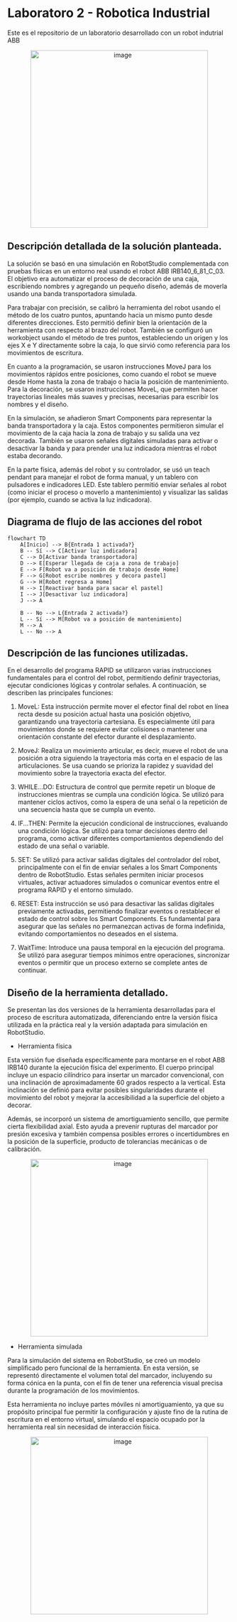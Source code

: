 # Laboratoro 2 - Robotica Industrial
Este es el repositorio de un laboratorio desarrollado con un robot indutrial ABB

<div align="center">
  <img src="https://github.com/user-attachments/assets/939dbcbb-e26d-408f-ad91-98888a410131" alt="image" width="400"/>
</div>

## Descripción detallada de la solución planteada.

La solución se basó en una simulación en RobotStudio complementada con pruebas físicas en un entorno real usando el robot ABB IRB140_6_81_C_03. El objetivo era automatizar el proceso de decoración de una caja, escribiendo nombres y agregando un pequeño diseño, además de moverla usando una banda transportadora simulada.

Para trabajar con precisión, se calibró la herramienta del robot usando el método de los cuatro puntos, apuntando hacia un mismo punto desde diferentes direcciones. Esto permitió definir bien la orientación de la herramienta con respecto al brazo del robot. También se configuró un workobject usando el método de tres puntos, estableciendo un origen y los ejes X e Y directamente sobre la caja, lo que sirvió como referencia para los movimientos de escritura.

En cuanto a la programación, se usaron instrucciones MoveJ para los movimientos rápidos entre posiciones, como cuando el robot se mueve desde Home hasta la zona de trabajo o hacia la posición de mantenimiento. Para la decoración, se usaron instrucciones MoveL, que permiten hacer trayectorias lineales más suaves y precisas, necesarias para escribir los nombres y el diseño.

En la simulación, se añadieron Smart Components para representar la banda transportadora y la caja. Estos componentes permitieron simular el movimiento de la caja hacia la zona de trabajo y su salida una vez decorada. También se usaron señales digitales simuladas para activar o desactivar la banda y para prender una luz indicadora mientras el robot estaba decorando.

En la parte física, además del robot y su controlador, se usó un teach pendant para manejar el robot de forma manual, y un tablero con pulsadores e indicadores LED. Este tablero permitió enviar señales al robot (como iniciar el proceso o moverlo a mantenimiento) y visualizar las salidas (por ejemplo, cuando se activa la luz indicadora).

## Diagrama de flujo de las acciones del robot

```mermaid
flowchart TD
    A[Inicio] --> B{Entrada 1 activada?}
    B -- Sí --> C[Activar luz indicadora]
    C --> D[Activar banda transportadora]
    D --> E[Esperar llegada de caja a zona de trabajo]
    E --> F[Robot va a posición de trabajo desde Home]
    F --> G[Robot escribe nombres y decora pastel]
    G --> H[Robot regresa a Home]
    H --> I[Reactivar banda para sacar el pastel]
    I --> J[Desactivar luz indicadora]
    J --> A

    B -- No --> L{Entrada 2 activada?}
    L -- Sí --> M[Robot va a posición de mantenimiento]
    M --> A
    L -- No --> A
```

## Descripción de las funciones utilizadas.

En el desarrollo del programa RAPID se utilizaron varias instrucciones fundamentales para el control del robot, permitiendo definir trayectorias, ejecutar condiciones lógicas y controlar señales. A continuación, se describen las principales funciones:

1. MoveL: Esta instrucción permite mover el efector final del robot en línea recta desde su posición actual hasta una posición objetivo, garantizando una trayectoria cartesiana. Es especialmente útil para movimientos donde se requiere evitar colisiones o mantener una orientación constante del efector durante el desplazamiento.

2. MoveJ: Realiza un movimiento articular, es decir, mueve el robot de una posición a otra siguiendo la trayectoria más corta en el espacio de las articulaciones. Se usa cuando se prioriza la rapidez y suavidad del movimiento sobre la trayectoria exacta del efector.

3. WHILE...DO: Estructura de control que permite repetir un bloque de instrucciones mientras se cumpla una condición lógica. Se utilizó para mantener ciclos activos, como la espera de una señal o la repetición de una secuencia hasta que se cumpla un evento.

4. IF...THEN: Permite la ejecución condicional de instrucciones, evaluando una condición lógica. Se utilizó para tomar decisiones dentro del programa, como activar diferentes comportamientos dependiendo del estado de una señal o variable.

5. SET: Se utilizó para activar salidas digitales del controlador del robot, principalmente con el fin de enviar señales a los Smart Components dentro de RobotStudio. Estas señales permiten iniciar procesos virtuales, activar actuadores simulados o comunicar eventos entre el programa RAPID y el entorno simulado.

6. RESET: Esta instrucción se usó para desactivar las salidas digitales previamente activadas, permitiendo finalizar eventos o restablecer el estado de control sobre los Smart Components. Es fundamental para asegurar que las señales no permanezcan activas de forma indefinida, evitando comportamientos no deseados en el sistema.

7. WaitTime: Introduce una pausa temporal en la ejecución del programa. Se utilizó para asegurar tiempos mínimos entre operaciones, sincronizar eventos o permitir que un proceso externo se complete antes de continuar.

## Diseño de la herramienta detallado.

Se presentan las dos versiones de la herramienta desarrolladas para el proceso de escritura automatizada, diferenciando entre la versión física utilizada en la práctica real y la versión adaptada para simulación en RobotStudio.

- Herramienta física

Esta versión fue diseñada específicamente para montarse en el robot ABB IRB140 durante la ejecución física del experimento. El cuerpo principal incluye un espacio cilíndrico para insertar un marcador convencional, con una inclinación de aproximadamente 60 grados respecto a la vertical. Esta inclinación se definió para evitar posibles singularidades durante el movimiento del robot y mejorar la accesibilidad a la superficie del objeto a decorar.

Además, se incorporó un sistema de amortiguamiento sencillo, que permite cierta flexibilidad axial. Esto ayuda a prevenir rupturas del marcador por presión excesiva y también compensa posibles errores o incertidumbres en la posición de la superficie, producto de tolerancias mecánicas o de calibración.

<div align="center">
  <img src="https://github.com/user-attachments/assets/6394050f-737e-4b22-b7af-98052e0edb66" alt="image" width="400"/>
</div>

- Herramienta simulada

Para la simulación del sistema en RobotStudio, se creó un modelo simplificado pero funcional de la herramienta. En esta versión, se representó directamente el volumen total del marcador, incluyendo su forma cónica en la punta, con el fin de tener una referencia visual precisa durante la programación de los movimientos.

Esta herramienta no incluye partes móviles ni amortiguamiento, ya que su propósito principal fue permitir la configuración y ajuste fino de la rutina de escritura en el entorno virtual, simulando el espacio ocupado por la herramienta real sin necesidad de interacción física.

<div align="center">
  <img src="https://github.com/user-attachments/assets/ea805f5c-cf48-4d2f-ba65-fcc3e2d20dea" alt="image" width="400"/>
</div>


